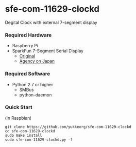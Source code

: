 # sfe-com-11629-clockd
Degital Clock with external 7-segment display

### Required Hardware
- Raspberry Pi
- SparkFun 7-Segment Serial Display
  - [Original](https://www.sparkfun.com/products/11441)
  - [Agency on Japan](https://www.switch-science.com/catalog/1159/)
  
### Required Software
- Python 2.7 or higher
  - SMBus
  - python-daemon

### Quick Start
(in Raspbian)
```
git clone https://github.com/yukkeorg/sfe-com-11629-clockd
cd sfe-com-11629-clockd
sudo make install
sudo sfe-com-11629-clockd.py -f
```
